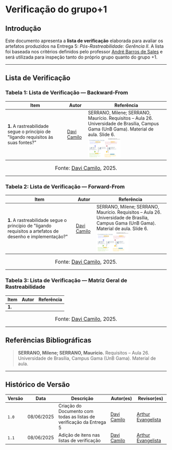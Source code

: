 # Verificação do grupo+1

## Introdução

Este documento apresenta a **lista de verificação** elaborada para avaliar os artefatos produzidos na Entrega 5: *Pós-Rastreabilidade: Gerência II*.
A lista foi baseada nos critérios definidos pelo professor [André Barros de Sales](https://sigaa.unb.br/sigaa/public/docente/portal.jsf?siape=1314342) e será utilizada para inspeção tanto do próprio grupo quanto do grupo +1.

---

## Lista de Verificação

### Tabela 1: Lista de Verificação — Backward-From

| Item | Autor | Referência |
|------|-------|------------|
| **1.** A rastreabilidade segue o princípio de "ligando requisitos às suas fontes?" | [Davi Camilo](https://github.com/Davicamilo23) | SERRANO, Milene; SERRANO, Maurício. Requisitos – Aula 26. Universidade de Brasília, Campus Gama (UnB Gama). Material de aula. Slide 6. <br> <img src="https://raw.githubusercontent.com/Requisitos-de-Software/2025.1-Cinemark/main/docs/assets/verificacao/backwardAndForward.png" alt="Referência do item" width="100px"> |

<font size="3"><p style="text-align: center">Fonte: [Davi Camilo](https://github.com/Davicamilo23), 2025.</p></font>

---

### Tabela 2: Lista de Verificação — Forward-From

| Item | Autor | Referência |
|------|-------|------------|
| **1.** A rastreabilidade segue o princípio de "ligando requisitos a artefatos de desenho e implementação?" | [Davi Camilo](https://github.com/Davicamilo23) | SERRANO, Milene; SERRANO, Maurício. Requisitos – Aula 26. Universidade de Brasília, Campus Gama (UnB Gama). Material de aula. Slide 6. <br> <img src="https://raw.githubusercontent.com/Requisitos-de-Software/2025.1-Cinemark/main/docs/assets/verificacao/backwardAndForward.png" alt="Referência do item" width="100px"> |

<font size="3"><p style="text-align: center">Fonte: [Davi Camilo](https://github.com/Davicamilo23), 2025.</p></font>

---

### Tabela 3: Lista de Verificação — Matriz Geral de Rastreabilidade

| Item | Autor | Referência |
|------|-------|------------|
| **1.**  |  |  |

<font size="3"><p style="text-align: center">Fonte: [Davi Camilo](https://github.com/Davicamilo23), 2025.</p></font>

---

## Referências Bibliográficas

> **SERRANO, Milene; SERRANO, Maurício.** Requisitos – Aula 26. Universidade de Brasília, Campus Gama (UnB Gama). Material de aula.

---

## Histórico de Versão

| Versão | Data | Descrição | Autor(es) | Revisor(es) |
|--------|------|-----------|-----------|-------------|
| `1.0`  | 08/06/2025 | Criação do Documento com todas as listas de verificação da Entrega 5 | [Davi Camilo](https://github.com/Davicamilo23) | [Arthur Evangelista](https://github.com/arthurevg) |
| `1.1`  | 08/06/2025 | Adição de itens nas listas de verificação | [Davi Camilo](https://github.com/Davicamilo23) | [Arthur Evangelista](https://github.com/arthurevg) |
